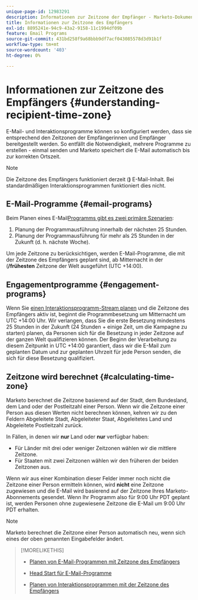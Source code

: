 ```yaml
---
unique-page-id: 12983291
description: Informationen zur Zeitzone der Empfänger - Marketo-Dokumente - Produktdokumentation
title: Informationen zur Zeitzone des Empfängers
exl-id: 8895241e-94c9-43a2-9158-11c1994df09b
feature: Email Programs
source-git-commit: 431bd258f9a68bbb9df7acf043085578d3d91b1f
workflow-type: tm+mt
source-wordcount: '403'
ht-degree: 0%

---
```


# Informationen zur Zeitzone des Empfängers {#understanding-recipient-time-zone}

E-Mail- und Interaktionsprogramme können so konfiguriert werden, dass sie entsprechend den Zeitzonen der Empfängerinnen und Empfänger bereitgestellt werden. So entfällt die Notwendigkeit, mehrere Programme zu erstellen - einmal senden und Marketo speichert die E-Mail automatisch bis zur korrekten Ortszeit.

>[!NOTE]
>
>Die Zeitzone des Empfängers funktioniert derzeit (**)** E-Mail-Inhalt. Bei standardmäßigen Interaktionsprogrammen funktioniert dies nicht.

## E-Mail-Programme {#email-programs}

Beim Planen eines E-Mail[Programms gibt es zwei primäre Szenarien](/help/marketo/product-docs/email-marketing/email-programs/email-program-actions/scheduling-with-recipient-time-zone/schedule-email-programs-with-recipient-time-zone.md):

1. Planung der Programmausführung innerhalb der nächsten 25 Stunden.
1. Planung der Programmausführung für mehr als 25 Stunden in der Zukunft (d. h. nächste Woche).

Um jede Zeitzone zu berücksichtigen, werden E-Mail-Programme, die mit der Zeitzone des Empfängers geplant sind, ab Mitternacht in der (**/frühesten** Zeitzone der Welt ausgeführt (UTC +14:00).

## Engagementprogramme {#engagement-programs}

Wenn Sie [einen Interaktionsprogramm-Stream planen](/help/marketo/product-docs/email-marketing/drip-nurturing/engagement-program-streams/set-stream-cadence/schedule-engagement-programs-with-recipient-time-zone.md) und die Zeitzone des Empfängers aktiv ist, beginnt die Programmbesetzung um Mitternacht um UTC +14:00 Uhr. Wir verlangen, dass Sie die erste Besetzung mindestens 25 Stunden in der Zukunft (24 Stunden + einige Zeit, um die Kampagne zu starten) planen, da Personen sich für die Besetzung in jeder Zeitzone auf der ganzen Welt qualifizieren können. Der Beginn der Verarbeitung zu diesem Zeitpunkt in UTC +14:00 garantiert, dass wir die E-Mail zum geplanten Datum und zur geplanten Uhrzeit für jede Person senden, die sich für diese Besetzung qualifiziert.

## Zeitzone wird berechnet {#calculating-time-zone}

Marketo berechnet die Zeitzone basierend auf der Stadt, dem Bundesland, dem Land oder der Postleitzahl einer Person. Wenn wir die Zeitzone einer Person aus diesen Werten nicht berechnen können, kehren wir zu den Feldern Abgeleitete Stadt, Abgeleiteter Staat, Abgeleitetes Land und Abgeleitete Postleitzahl zurück.

In Fällen, in denen wir **nur** Land oder **nur** verfügbar haben:

* Für Länder mit drei oder weniger Zeitzonen wählen wir die mittlere Zeitzone.
* Für Staaten mit zwei Zeitzonen wählen wir den früheren der beiden Zeitzonen aus.

Wenn wir aus einer Kombination dieser Felder immer noch nicht die Zeitzone einer Person ermitteln können, wird **nicht** eine Zeitzone zugewiesen und die E-Mail wird basierend auf der Zeitzone Ihres Marketo-Abonnements gesendet. Wenn Ihr Programm also für 9:00 Uhr PDT geplant ist, werden Personen ohne zugewiesene Zeitzone die E-Mail um 9:00 Uhr PDT erhalten.

>[!NOTE]
>
>Marketo berechnet die Zeitzone einer Person automatisch neu, wenn sich eines der oben genannten Eingabefelder ändert.

>[!MORELIKETHIS]
>
>* [Planen von E-Mail-Programmen mit Zeitzone des Empfängers](/help/marketo/product-docs/email-marketing/email-programs/email-program-actions/scheduling-with-recipient-time-zone/schedule-email-programs-with-recipient-time-zone.md)
>* [Head Start für E-Mail-Programme](/help/marketo/product-docs/email-marketing/email-programs/email-program-actions/head-start-for-email-programs.md)
>
>* [Planen von Interaktionsprogrammen mit der Zeitzone des Empfängers](/help/marketo/product-docs/email-marketing/drip-nurturing/engagement-program-streams/set-stream-cadence/schedule-engagement-programs-with-recipient-time-zone.md)
